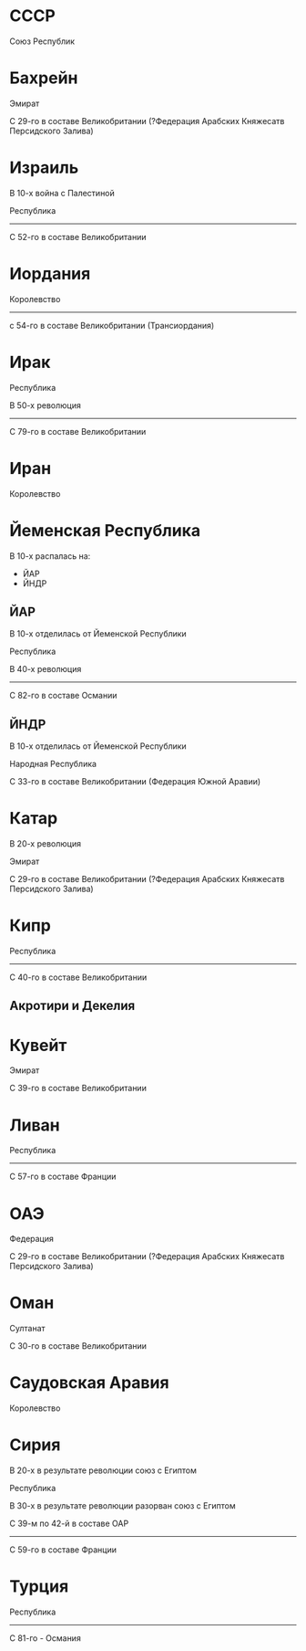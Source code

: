 # СССР

Союз Республик

# Бахрейн

Эмират

С 29-го в составе Великобритании (?Федерация Арабских Княжесатв Персидского Залива)

# Израиль

В 10-х война с Палестиной

Республика

----

С 52-го в составе Великобритании

# Иордания

Королевство

----

с 54-го в составе Великобритании (Трансиордания)

# Ирак

Республика

В 50-х революция

----

С 79-го в составе Великобритании

# Иран

Королевство

# Йеменская Республика

В 10-х распалась на:

*   ЙАР
*   ЙНДР

## ЙАР

В 10-х отделилась от Йеменской Республики

Республика

В 40-х революция

----

С 82-го в составе Османии

## ЙНДР

В 10-х отделилась от Йеменской Республики

Народная Республика

С 33-го в составе Великобритании (Федерация Южной Аравии)

# Катар

В 20-х революция

Эмират

С 29-го в составе Великобритании (?Федерация Арабских Княжесатв Персидского Залива)

# Кипр

Республика

----

С 40-го в составе Великобритании

## Акротири и Декелия

# Кувейт

Эмират

С 39-го в составе Великобритании

# Ливан

Республика

----

С 57-го в составе Франции

# ОАЭ

Федерация

С 29-го в составе Великобритании (?Федерация Арабских Княжесатв Персидского Залива)

# Оман

Султанат

С 30-го в составе Великобритании

# Саудовская Аравия

Королевство

# Сирия

В 20-х в результате революции союз с Египтом

Республика

В 30-х в результате революции разорван союз с Египтом

С 39-м по 42-й в составе ОАР

----

С 59-го в составе Франции

# Турция

Республика

----

С 81-го - Османия
